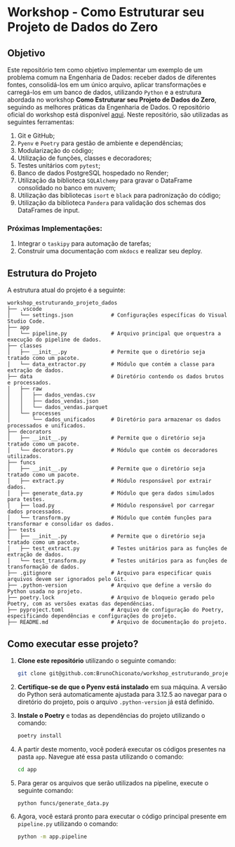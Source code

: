 # Workshop - Como Estruturar seu Projeto de Dados do Zero

## Objetivo
Este repositório tem como objetivo implementar um exemplo de um problema comum na Engenharia de Dados: receber dados de diferentes fontes, consolidá-los em um único arquivo, aplicar transformações e carregá-los em um banco de dados, utilizando `Python` e a estrutura abordada no workshop **Como Estruturar seu Projeto de Dados do Zero**, seguindo as melhores práticas da Engenharia de Dados. O repositório oficial do workshop está disponível [aqui](https://github.com/lvgalvao/data-engineering-roadmap/tree/main/01-como-estruturar-projetos-e-processos-de-dados-do-zero). Neste repositório, são utilizadas as seguintes ferramentas:

1. Git e GitHub;
2. `Pyenv` e `Poetry` para gestão de ambiente e dependências;
3. Modularização do código;
4. Utilização de funções, classes e decoradores;
5. Testes unitários com `pytest`;
6. Banco de dados PostgreSQL hospedado no Render;
7. Utilização da biblioteca `SQLAlchemy` para gravar o DataFrame consolidado no banco em nuvem;
8. Utilização das bibliotecas `isort` e `black` para padronização do código;
9. Utilização da biblioteca `Pandera` para validação dos schemas dos DataFrames de input.

### Próximas Implementações:
1. Integrar o `taskipy` para automação de tarefas;
2. Construir uma documentação com `mkdocs` e realizar seu deploy.

## Estrutura do Projeto
A estrutura atual do projeto é a seguinte:
```plaintext
workshop_estruturando_projeto_dados
├── .vscode
│   └── settings.json            # Configurações específicas do Visual Studio Code.
├── app
│   └── pipeline.py              # Arquivo principal que orquestra a execução do pipeline de dados.
├── classes
│   ├── __init__.py              # Permite que o diretório seja tratado como um pacote.
│   └── data_extractor.py        # Módulo que contém a classe para extração de dados.
├── data                         # Diretório contendo os dados brutos e processados.
│   ├── raw
│   │   ├── dados_vendas.csv
│   │   ├── dados_vendas.json
│   │   └── dados_vendas.parquet    
│   └── processes
│       └── dados_unificados     # Diretório para armazenar os dados processados e unificados.
├── decorators
│   ├── __init__.py              # Permite que o diretório seja tratado como um pacote.
│   └── decorators.py            # Módulo que contém os decoradores utilizados.
├── funcs
│   ├── __init__.py              # Permite que o diretório seja tratado como um pacote.
│   ├── extract.py               # Módulo responsável por extrair dados.
│   ├── generate_data.py         # Módulo que gera dados simulados para testes.
│   ├── load.py                  # Módulo responsável por carregar dados processados.
│   └── transform.py             # Módulo que contém funções para transformar e consolidar os dados.
├── tests
│   ├── __init__.py              # Permite que o diretório seja tratado como um pacote.
│   ├── test_extract.py          # Testes unitários para as funções de extração de dados.
│   └── test_transform.py        # Testes unitários para as funções de transformação de dados.
├── .gitignore                   # Arquivo para especificar quais arquivos devem ser ignorados pelo Git.
├── .python-version              # Arquivo que define a versão do Python usada no projeto.
├── poetry.lock                  # Arquivo de bloqueio gerado pelo Poetry, com as versões exatas das dependências.
├── pyproject.toml               # Arquivo de configuração do Poetry, especificando dependências e configurações do projeto.
├── README.md                    # Arquivo de documentação do projeto.
```

## Como executar esse projeto?
1. **Clone este repositório** utilizando o seguinte comando:
    ```bash
    git clone git@github.com:BrunoChiconato/workshop_estruturando_projeto_dados.git
    ```
   
2. **Certifique-se de que o Pyenv está instalado** em sua máquina. A versão do Python será automaticamente ajustada para 3.12.5 ao navegar para o diretório do projeto, pois o arquivo `.python-version` já está definido.

3. **Instale o Poetry** e todas as dependências do projeto utilizando o comando:
    ```bash
    poetry install
    ```

4. A partir deste momento, você poderá executar os códigos presentes na pasta `app`. Navegue até essa pasta utilizando o comando:
    ```bash
    cd app
    ```
5. Para gerar os arquivos que serão utilizados na pipeline, execute o seguinte comando:
    ```bash
    python funcs/generate_data.py
    ```

6. Agora, você estará pronto para executar o código principal presente em `pipeline.py` utilizando o comando:
    ```bash
    python -m app.pipeline
    ```